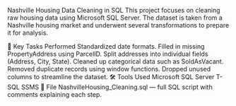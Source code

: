 Nashville Housing Data Cleaning in SQL
This project focuses on cleaning raw housing data using Microsoft SQL Server. The dataset is taken from a Nashville housing market and underwent several transformations to prepare it for analysis.

📌 Key Tasks Performed
Standardized date formats.
Filled in missing PropertyAddress using ParcelID.
Split addresses into individual fields (Address, City, State).
Cleaned up categorical data such as SoldAsVacant.
Removed duplicate records using window functions.
Dropped unused columns to streamline the dataset.
🛠 Tools Used
Microsoft SQL Server
T-SQL
SSMS
📂 File
NashvilleHousing_Cleaning.sql — full SQL script with comments explaining each step.
